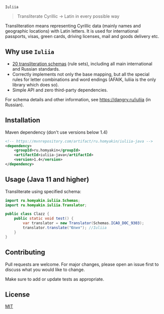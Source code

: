  `Iuliia`

> Transliterate Cyrillic → Latin in every possible way

Transliteration means representing Cyrillic data (mainly names and geographic locations) with Latin letters. It is used for international passports, visas, green cards, driving licenses, mail and goods delivery etc.

## Why use `Iuliia`

-   [20 transliteration schemas](https://github.com/nalgeon/iuliia/blob/master/README.md#supported-schemas) (rule sets), including all main international and Russian standards.
-   Correctly implements not only the base mapping, but all the special rules for letter combinations and word endings (AFAIK, Iuliia is the only library which does so).
-   Simple API and zero third-party dependencies.

For schema details and other information, see <https://dangry.ru/iuliia> (in Russian).

## Installation
Maven dependency (don't use versions below 1.4)
```xml
<!-- https://mvnrepository.com/artifact/ru.homyakin/iuliia-java -->
<dependency>
    <groupId>ru.homyakin</groupId>
    <artifactId>iuliia-java</artifactId>
    <version>1.4</version>
</dependency>

```

## Usage (Java 11 and higher)

Transliterate using specified schema:

```java
import ru.homyakin.iuliia.Schemas;
import ru.homyakin.iuliia.Translator;

public class Clazz {
    public static void test() {        
        var translator = new Translator(Schemas.ICAO_DOC_9303);
        translator.translate("Юлия"); //Iuliia
    }
}
```

## Contributing

Pull requests are welcome. For major changes, please open an issue first to discuss what you would like to change.

Make sure to add or update tests as appropriate.

## License

[MIT](https://choosealicense.com/licenses/mit/)
